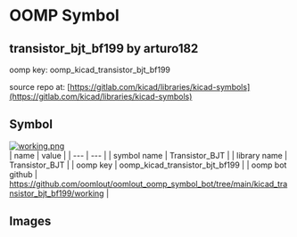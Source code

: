 # OOMP Symbol  
## transistor_bjt_bf199  by arturo182  
  
oomp key: oomp_kicad_transistor_bjt_bf199  
  
source repo at: [https://gitlab.com/kicad/libraries/kicad-symbols](https://gitlab.com/kicad/libraries/kicad-symbols)  
## Symbol  
  
[![working.png](working_600.png)](working.png)  
| name | value | 
| --- | --- | 
| symbol name | Transistor_BJT | 
| library name | Transistor_BJT | 
| oomp key | oomp_kicad_transistor_bjt_bf199 | 
| oomp bot github | https://github.com/oomlout/oomlout_oomp_symbol_bot/tree/main/kicad_transistor_bjt_bf199/working | 
## Images  
